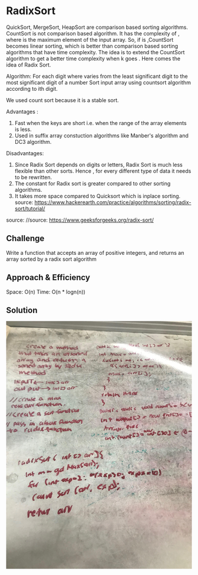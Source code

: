 # RadixSort
<!-- Short summary or background information -->
QuickSort, MergeSort, HeapSort are comparison based sorting algorithms.
CountSort is not comparison based algorithm. It has the complexity of , where  is the maximum element of the input array.
So, if  is  ,CountSort becomes linear sorting, which is better than comparison based sorting algorithms that have  time complexity. The idea is to extend the CountSort algorithm to get a better time complexity when k goes . Here comes the idea of Radix Sort.

Algorithm:
For each digit  where  varies from the least significant digit to the most significant digit of a number
    Sort input array using countsort algorithm according to ith digit.

We used count sort because it is a stable sort.

Advantages :
1. Fast when the keys are short i.e. when the range of the array elements is less.
2. Used in suffix array constuction algorithms like Manber's algorithm and DC3 algorithm.

Disadvantages:
1. Since Radix Sort depends on digits or letters, Radix Sort is much less flexible than other sorts. Hence , for every different type of data it needs to be rewritten.
2. The constant for Radix sort is greater compared to other sorting algorithms.
3. It takes more space compared to Quicksort which is inplace sorting.
source: https://www.hackerearth.com/practice/algorithms/sorting/radix-sort/tutorial/

source: //source: https://www.geeksforgeeks.org/radix-sort/
## Challenge
<!-- Description of the challenge -->
Write a function that accepts an array of positive integers, and returns an array sorted by a radix sort algorithm

## Approach & Efficiency
<!-- What approach did you take? Why? What is the Big O space/time for this approach? -->

Space: O(n)
Time: O(n * logn(n))

## Solution
<!-- Embedded whiteboard image -->
![radix_sort](../assets/img/radix_sort.jpg)
